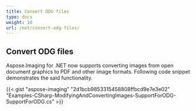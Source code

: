 ```yaml
---
title: Convert ODG files
type: docs
weight: 10
url: /net/convert-odg-files/
---
```


## **Convert ODG files**
Aspose.Imaging for .NET now supports converting images from open document graphics to PDF and other image formats. Following code snippet demonstrates the said functionality.

{{< gist "aspose-imaging" "2d1bcb9853315458808ffbcd9e7e3e02" "Examples-CSharp-ModifyingAndConvertingImages-SupportForODG-SupportForODG.cs" >}}
